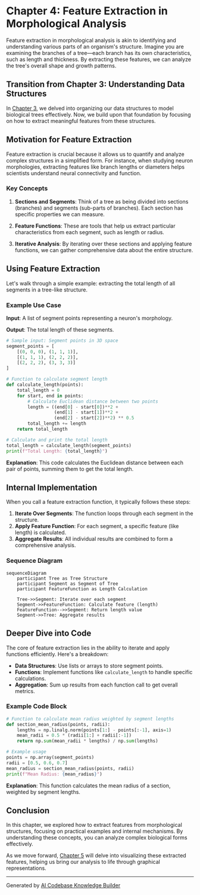 # Chapter 4: Feature Extraction in Morphological Analysis

Feature extraction in morphological analysis is akin to identifying and understanding various parts of an organism's structure. Imagine you are examining the branches of a tree—each branch has its own characteristics, such as length and thickness. By extracting these features, we can analyze the tree's overall shape and growth patterns.

## Transition from Chapter 3: Understanding Data Structures

In [Chapter 3](previous_chapter_filename.md), we delved into organizing our data structures to model biological trees effectively. Now, we build upon that foundation by focusing on how to extract meaningful features from these structures.

## Motivation for Feature Extraction

Feature extraction is crucial because it allows us to quantify and analyze complex structures in a simplified form. For instance, when studying neuron morphologies, extracting features like branch lengths or diameters helps scientists understand neural connectivity and function.

### Key Concepts

1. **Sections and Segments**: Think of a tree as being divided into sections (branches) and segments (sub-parts of branches). Each section has specific properties we can measure.
   
2. **Feature Functions**: These are tools that help us extract particular characteristics from each segment, such as length or radius.

3. **Iterative Analysis**: By iterating over these sections and applying feature functions, we can gather comprehensive data about the entire structure.

## Using Feature Extraction

Let's walk through a simple example: extracting the total length of all segments in a tree-like structure.

### Example Use Case

**Input**: A list of segment points representing a neuron's morphology.

**Output**: The total length of these segments.

```python
# Sample input: Segment points in 3D space
segment_points = [
    [(0, 0, 0), (1, 1, 1)],
    [(1, 1, 1), (2, 2, 2)],
    [(2, 2, 2), (3, 3, 3)]
]

# Function to calculate segment length
def calculate_length(points):
    total_length = 0
    for start, end in points:
        # Calculate Euclidean distance between two points
        length = ((end[0] - start[0])**2 + 
                  (end[1] - start[1])**2 + 
                  (end[2] - start[2])**2) ** 0.5
        total_length += length
    return total_length

# Calculate and print the total length
total_length = calculate_length(segment_points)
print(f"Total Length: {total_length}")
```

**Explanation**: This code calculates the Euclidean distance between each pair of points, summing them to get the total length.

## Internal Implementation

When you call a feature extraction function, it typically follows these steps:

1. **Iterate Over Segments**: The function loops through each segment in the structure.
2. **Apply Feature Function**: For each segment, a specific feature (like length) is calculated.
3. **Aggregate Results**: All individual results are combined to form a comprehensive analysis.

### Sequence Diagram

```mermaid
sequenceDiagram
    participant Tree as Tree Structure
    participant Segment as Segment of Tree
    participant FeatureFunction as Length Calculation
    
    Tree->>Segment: Iterate over each segment
    Segment->>FeatureFunction: Calculate feature (length)
    FeatureFunction-->>Segment: Return length value
    Segment->>Tree: Aggregate results
```

## Deeper Dive into Code

The core of feature extraction lies in the ability to iterate and apply functions efficiently. Here's a breakdown:

- **Data Structures**: Use lists or arrays to store segment points.
- **Functions**: Implement functions like `calculate_length` to handle specific calculations.
- **Aggregation**: Sum up results from each function call to get overall metrics.

### Example Code Block

```python
# Function to calculate mean radius weighted by segment lengths
def section_mean_radius(points, radii):
    lengths = np.linalg.norm(points[1:] - points[:-1], axis=1)
    mean_radii = 0.5 * (radii[1:] + radii[:-1])
    return np.sum(mean_radii * lengths) / np.sum(lengths)

# Example usage
points = np.array(segment_points)
radii = [0.5, 0.6, 0.7]
mean_radius = section_mean_radius(points, radii)
print(f"Mean Radius: {mean_radius}")
```

**Explanation**: This function calculates the mean radius of a section, weighted by segment lengths.

## Conclusion

In this chapter, we explored how to extract features from morphological structures, focusing on practical examples and internal mechanisms. By understanding these concepts, you can analyze complex biological forms effectively.

As we move forward, [Chapter 5](next_chapter_filename.md) will delve into visualizing these extracted features, helping us bring our analysis to life through graphical representations.

---

Generated by [AI Codebase Knowledge Builder](https://github.com/The-Pocket/Tutorial-Codebase-Knowledge)